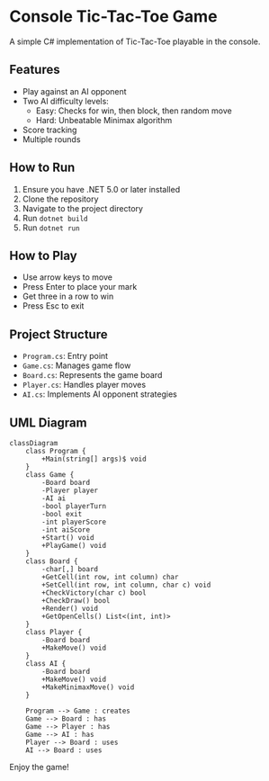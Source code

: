 # Console Tic-Tac-Toe Game

A simple C# implementation of Tic-Tac-Toe playable in the console.

## Features

- Play against an AI opponent
- Two AI difficulty levels: 
  - Easy: Checks for win, then block, then random move
  - Hard: Unbeatable Minimax algorithm
- Score tracking
- Multiple rounds

## How to Run

1. Ensure you have .NET 5.0 or later installed
2. Clone the repository
3. Navigate to the project directory
4. Run `dotnet build`
5. Run `dotnet run`

## How to Play

- Use arrow keys to move
- Press Enter to place your mark
- Get three in a row to win
- Press Esc to exit

## Project Structure

- `Program.cs`: Entry point
- `Game.cs`: Manages game flow
- `Board.cs`: Represents the game board
- `Player.cs`: Handles player moves
- `AI.cs`: Implements AI opponent strategies

## UML Diagram

```mermaid
classDiagram
    class Program {
        +Main(string[] args)$ void
    }
    class Game {
        -Board board
        -Player player
        -AI ai
        -bool playerTurn
        -bool exit
        -int playerScore
        -int aiScore
        +Start() void
        +PlayGame() void
    }
    class Board {
        -char[,] board
        +GetCell(int row, int column) char
        +SetCell(int row, int column, char c) void
        +CheckVictory(char c) bool
        +CheckDraw() bool
        +Render() void
        +GetOpenCells() List<(int, int)>
    }
    class Player {
        -Board board
        +MakeMove() void
    }
    class AI {
        -Board board
        +MakeMove() void
        +MakeMinimaxMove() void
    }

    Program --> Game : creates
    Game --> Board : has
    Game --> Player : has
    Game --> AI : has
    Player --> Board : uses
    AI --> Board : uses
```

Enjoy the game!
